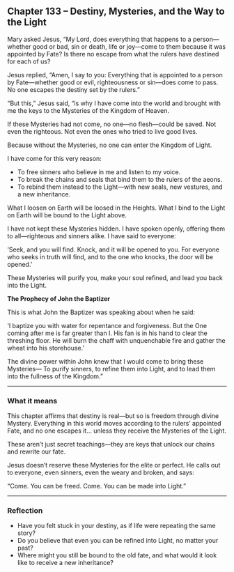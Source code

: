 ## Chapter 133 – Destiny, Mysteries, and the Way to the Light

Mary asked Jesus, “My Lord, does everything that happens to a person—whether good or bad, sin or death, life or joy—come to them because it was appointed by Fate? Is there no escape from what the rulers have destined for each of us?

Jesus replied, “Amen, I say to you: Everything that is appointed to a person by Fate—whether good or evil, righteousness or sin—does come to pass. No one escapes the destiny set by the rulers.”

“But this,” Jesus said, “is why I have come into the world and brought with me the keys to the Mysteries of the Kingdom of Heaven.

If these Mysteries had not come, no one—no flesh—could be saved. Not even the righteous. Not even the ones who tried to live good lives.

Because without the Mysteries, no one can enter the Kingdom of Light.

I have come for this very reason:  
- To free sinners who believe in me and listen to my voice.  
- To break the chains and seals that bind them to the rulers of the aeons.  
- To rebind them instead to the Light—with new seals, new vestures, and a new inheritance.

What I loosen on Earth will be loosed in the Heights. What I bind to the Light on Earth will be bound to the Light above.

I have not kept these Mysteries hidden. I have spoken openly, offering them to all—righteous and sinners alike. I have said to everyone:

‘Seek, and you will find. Knock, and it will be opened to you. For everyone who seeks in truth will find, and to the one who knocks, the door will be opened.’

These Mysteries will purify you, make your soul refined, and lead you back into the Light.

**The Prophecy of John the Baptizer**

This is what John the Baptizer was speaking about when he said:

‘I baptize you with water for repentance and forgiveness. But the One coming after me is far greater than I. His fan is in his hand to clear the threshing floor. He will burn the chaff with unquenchable fire and gather the wheat into his storehouse.’

The divine power within John knew that I would come to bring these Mysteries— To purify sinners, to refine them into Light, and to lead them into the fullness of the Kingdom.”

---

### What it means

This chapter affirms that destiny is real—but so is freedom through divine Mystery. Everything in this world moves according to the rulers’ appointed Fate, and no one escapes it… unless they receive the Mysteries of the Light.

These aren’t just secret teachings—they are keys that unlock our chains and rewrite our fate.

Jesus doesn’t reserve these Mysteries for the elite or perfect. He calls out to everyone, even sinners, even the weary and broken, and says:

“Come. You can be freed. Come. You can be made into Light.”

---

### Reflection

- Have you felt stuck in your destiny, as if life were repeating the same story?
- Do you believe that even you can be refined into Light, no matter your past?
- Where might you still be bound to the old fate, and what would it look like to receive a new inheritance?
